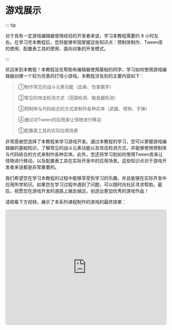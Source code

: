 # 游戏展示

::: tip

对于具有一定游戏编辑器使用经验的开发者来说，学习本教程需要约 8 小时左右。在学习完本教程后，您将能够牢固掌握这些知识点：预制体制作、Tween库的使用、配置表工具的使用、面向对象的开发模式。

:::

欢迎来到本教程！本教程旨在帮助有编辑器使用基础的同学，学习如何使用游戏编辑器创建一个较为完善的打怪小游戏。本教程涉及到的主要内容如下：

> ①制作常见的战斗元素功能（血条、伤害飘字）
>
> ②常见的攻击检测方式（范围检测、触发器检测）
>
> ③预制体与代码结合的方式来制作各种实体（武器、怪物、子弹）
>
> ④通过对Tween的应用来让怪物进行移动
>
> ⑤配置表工具的实际应用场景

非常感谢您选择了本教程来学习游戏开发。通过本教程的学习，您可以掌握游戏编辑器的基础知识，了解常见的战斗元素功能以及攻击检测方式，并能够使用预制体与代码结合的方式来制作各种实体。此外，您还将学习到如何使用Tween库来让怪物进行移动，以及配置表工具在实际开发中的应用场景。这些知识点对于游戏开发者来说都是非常重要的。

我们希望您在学习本教程的过程中能够享受到学习的乐趣，并且能够在实际开发中应用所学知识。如果您在学习过程中遇到了问题，可以随时向社区寻求帮助。最后，祝愿您在游戏开发的道路上越走越远，创造出更加优秀的游戏作品！

请观看下方视频，展示了本系列课程制作的游戏的最终效果：

<iframe sandbox="allow-scripts allow-downloads allow-same-origin allow-popups allow-presentation allow-forms" frameborder="0" draggable="false" allowfullscreen="" allow="encrypted-media;" referrerpolicy="" aha-samesite="" class="iframe-loaded" src="https://player.bilibili.com/player.html?aid=743808713&bvid=BV1Sk4y1G7bC&cid=1208107249&page=1" style="border-radius: 7px; width: 100%; height: 360px;"></iframe>

